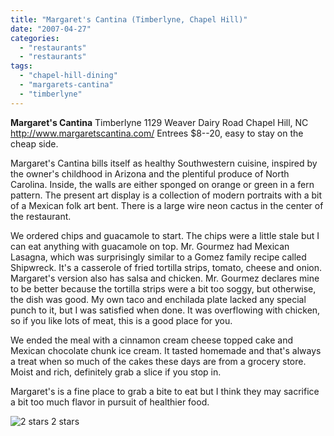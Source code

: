 ```yaml
---
title: "Margaret's Cantina (Timberlyne, Chapel Hill)"
date: "2007-04-27"
categories:
  - "restaurants"
  - "restaurants"
tags:
  - "chapel-hill-dining"
  - "margarets-cantina"
  - "timberlyne"
---
```


**Margaret's Cantina** Timberlyne 1129 Weaver Dairy Road Chapel Hill, NC http://www.margaretscantina.com/ Entrees $8--20, easy to stay on the cheap side.

Margaret's Cantina bills itself as healthy Southwestern cuisine, inspired by the owner's childhood in Arizona and the plentiful produce of North Carolina. Inside, the walls are either sponged on orange or green in a fern pattern. The present art display is a collection of modern portraits with a bit of a Mexican folk art bent. There is a large wire neon cactus in the center of the restaurant.

We ordered chips and guacamole to start. The chips were a little stale but I can eat anything with guacamole on top. Mr. Gourmez had Mexican Lasagna, which was surprisingly similar to a Gomez family recipe called Shipwreck. It's a casserole of fried tortilla strips, tomato, cheese and onion. Margaret's version also has salsa and chicken. Mr. Gourmez declares mine to be better because the tortilla strips were a bit too soggy, but otherwise, the dish was good. My own taco and enchilada plate lacked any special punch to it, but I was satisfied when done. It was overflowing with chicken, so if you like lots of meat, this is a good place for you.

We ended the meal with a cinnamon cream cheese topped cake and Mexican chocolate chunk ice cream. It tasted homemade and that's always a treat when so much of the cakes these days are from a grocery store. Moist and rich, definitely grab a slice if you stop in.

Margaret's is a fine place to grab a bite to eat but I think they may sacrifice a bit too much flavor in pursuit of healthier food.




<div class="caption">

![2 stars](http://s3.amazonaws.com/thegourmez-wpmedia/2009/02/rating_chicken11.gif "rating_chicken11") 2 stars</div>


